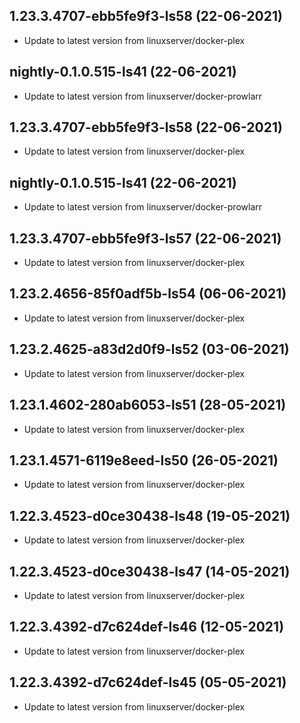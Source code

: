 
## 1.23.3.4707-ebb5fe9f3-ls58 (22-06-2021)
- Update to latest version from linuxserver/docker-plex

## nightly-0.1.0.515-ls41 (22-06-2021)
- Update to latest version from linuxserver/docker-prowlarr

## 1.23.3.4707-ebb5fe9f3-ls58 (22-06-2021)
- Update to latest version from linuxserver/docker-plex

## nightly-0.1.0.515-ls41 (22-06-2021)
- Update to latest version from linuxserver/docker-prowlarr

## 1.23.3.4707-ebb5fe9f3-ls57 (22-06-2021)
- Update to latest version from linuxserver/docker-plex

## 1.23.2.4656-85f0adf5b-ls54 (06-06-2021)
- Update to latest version from linuxserver/docker-plex

## 1.23.2.4625-a83d2d0f9-ls52 (03-06-2021)
- Update to latest version from linuxserver/docker-plex

## 1.23.1.4602-280ab6053-ls51 (28-05-2021)
- Update to latest version from linuxserver/docker-plex

## 1.23.1.4571-6119e8eed-ls50 (26-05-2021)
- Update to latest version from linuxserver/docker-plex

## 1.22.3.4523-d0ce30438-ls48 (19-05-2021)
- Update to latest version from linuxserver/docker-plex

## 1.22.3.4523-d0ce30438-ls47 (14-05-2021)
- Update to latest version from linuxserver/docker-plex

## 1.22.3.4392-d7c624def-ls46 (12-05-2021)
- Update to latest version from linuxserver/docker-plex

## 1.22.3.4392-d7c624def-ls45 (05-05-2021)
- Update to latest version from linuxserver/docker-plex

